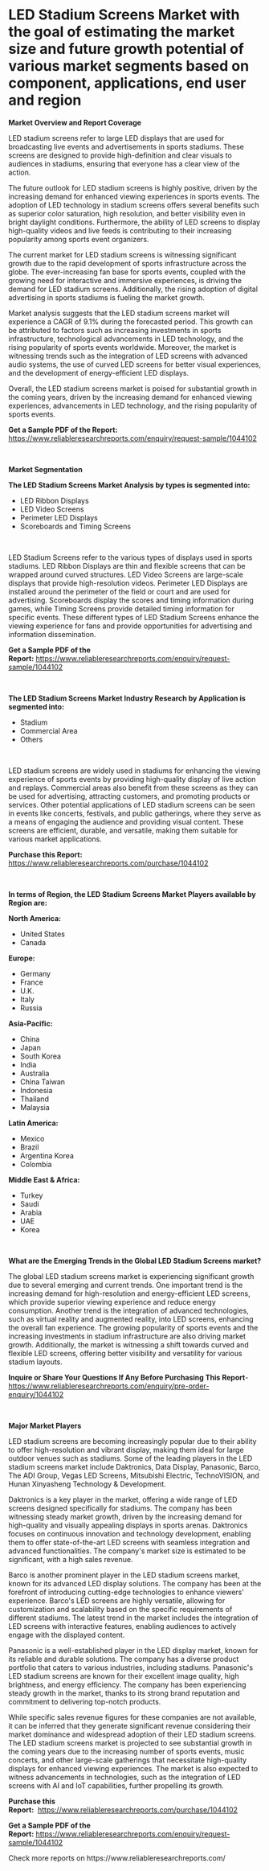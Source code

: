 <p><h1>LED Stadium Screens Market with the goal of estimating the market size and future growth potential of various market segments based on component, applications, end user and region</h1></p><p><strong>Market Overview and Report Coverage</strong></p>
<p><p>LED stadium screens refer to large LED displays that are used for broadcasting live events and advertisements in sports stadiums. These screens are designed to provide high-definition and clear visuals to audiences in stadiums, ensuring that everyone has a clear view of the action.</p><p>The future outlook for LED stadium screens is highly positive, driven by the increasing demand for enhanced viewing experiences in sports events. The adoption of LED technology in stadium screens offers several benefits such as superior color saturation, high resolution, and better visibility even in bright daylight conditions. Furthermore, the ability of LED screens to display high-quality videos and live feeds is contributing to their increasing popularity among sports event organizers.</p><p>The current market for LED stadium screens is witnessing significant growth due to the rapid development of sports infrastructure across the globe. The ever-increasing fan base for sports events, coupled with the growing need for interactive and immersive experiences, is driving the demand for LED stadium screens. Additionally, the rising adoption of digital advertising in sports stadiums is fueling the market growth.</p><p>Market analysis suggests that the LED stadium screens market will experience a CAGR of 9.1% during the forecasted period. This growth can be attributed to factors such as increasing investments in sports infrastructure, technological advancements in LED technology, and the rising popularity of sports events worldwide. Moreover, the market is witnessing trends such as the integration of LED screens with advanced audio systems, the use of curved LED screens for better visual experiences, and the development of energy-efficient LED displays.</p><p>Overall, the LED stadium screens market is poised for substantial growth in the coming years, driven by the increasing demand for enhanced viewing experiences, advancements in LED technology, and the rising popularity of sports events.</p></p>
<p><strong>Get a Sample PDF of the Report:</strong> <a href="https://www.reliableresearchreports.com/enquiry/request-sample/1044102">https://www.reliableresearchreports.com/enquiry/request-sample/1044102</a></p>
<p>&nbsp;</p>
<p><strong>Market Segmentation</strong></p>
<p><strong>The LED Stadium Screens Market Analysis by types is segmented into:</strong></p>
<p><ul><li>LED Ribbon Displays</li><li>LED Video Screens</li><li>Perimeter LED Displays</li><li>Scoreboards and Timing Screens</li></ul></p>
<p>&nbsp;</p>
<p><p>LED Stadium Screens refer to the various types of displays used in sports stadiums. LED Ribbon Displays are thin and flexible screens that can be wrapped around curved structures. LED Video Screens are large-scale displays that provide high-resolution videos. Perimeter LED Displays are installed around the perimeter of the field or court and are used for advertising. Scoreboards display the scores and timing information during games, while Timing Screens provide detailed timing information for specific events. These different types of LED Stadium Screens enhance the viewing experience for fans and provide opportunities for advertising and information dissemination.</p></p>
<p><strong>Get a Sample PDF of the Report:</strong>&nbsp;<a href="https://www.reliableresearchreports.com/enquiry/request-sample/1044102">https://www.reliableresearchreports.com/enquiry/request-sample/1044102</a></p>
<p>&nbsp;</p>
<p><strong>The LED Stadium Screens Market Industry Research by Application is segmented into:</strong></p>
<p><ul><li>Stadium</li><li>Commercial Area</li><li>Others</li></ul></p>
<p>&nbsp;</p>
<p><p>LED stadium screens are widely used in stadiums for enhancing the viewing experience of sports events by providing high-quality display of live action and replays. Commercial areas also benefit from these screens as they can be used for advertising, attracting customers, and promoting products or services. Other potential applications of LED stadium screens can be seen in events like concerts, festivals, and public gatherings, where they serve as a means of engaging the audience and providing visual content. These screens are efficient, durable, and versatile, making them suitable for various market applications.</p></p>
<p><strong>Purchase this Report:</strong>&nbsp; <a href="https://www.reliableresearchreports.com/purchase/1044102">https://www.reliableresearchreports.com/purchase/1044102</a></p>
<p>&nbsp;</p>
<p><strong>In terms of Region, the LED Stadium Screens Market Players available by Region are:</strong></p>
<p>
    <p> <strong> North America: </strong>
        <ul>
            <li>United States</li>
            <li>Canada</li>
        </ul>
        </p> 
    <p> <strong> Europe: </strong>
        <ul>
            <li>Germany</li>
            <li>France</li>
            <li>U.K.</li>
            <li>Italy</li>
            <li>Russia</li>
        </ul>
        </p> 
    <p> <strong> Asia-Pacific: </strong>
        <ul>
            <li>China</li>
            <li>Japan</li>
            <li>South Korea</li>
            <li>India</li>
            <li>Australia</li>
            <li>China Taiwan</li>
            <li>Indonesia</li>
            <li>Thailand</li>
            <li>Malaysia</li>
        </ul>
        </p> 
    <p> <strong> Latin America: </strong>
        <ul>
            <li>Mexico</li>
            <li>Brazil</li>
            <li>Argentina Korea</li>
            <li>Colombia</li>
        </ul>
        </p> 
    <p> <strong> Middle East & Africa: </strong>
        <ul>
            <li>Turkey</li>
            <li>Saudi</li>
            <li>Arabia</li>
            <li>UAE</li>
            <li>Korea</li>
        </ul>
    </p>
    </p>
<p>&nbsp;</p>
<p><strong>What are the Emerging Trends in the Global LED Stadium Screens market?</strong></p>
<p><p>The global LED stadium screens market is experiencing significant growth due to several emerging and current trends. One important trend is the increasing demand for high-resolution and energy-efficient LED screens, which provide superior viewing experience and reduce energy consumption. Another trend is the integration of advanced technologies, such as virtual reality and augmented reality, into LED screens, enhancing the overall fan experience. The growing popularity of sports events and the increasing investments in stadium infrastructure are also driving market growth. Additionally, the market is witnessing a shift towards curved and flexible LED screens, offering better visibility and versatility for various stadium layouts.</p></p>
<p><strong>Inquire or Share Your Questions If Any Before Purchasing This Report</strong>- <a href="https://www.reliableresearchreports.com/enquiry/pre-order-enquiry/1044102">https://www.reliableresearchreports.com/enquiry/pre-order-enquiry/1044102</a></p>
<p>&nbsp;</p>
<p><strong>Major Market Players</strong></p>
<p><p>LED stadium screens are becoming increasingly popular due to their ability to offer high-resolution and vibrant display, making them ideal for large outdoor venues such as stadiums. Some of the leading players in the LED stadium screens market include Daktronics, Data Display, Panasonic, Barco, The ADI Group, Vegas LED Screens, Mitsubishi Electric, TechnoVISION, and Hunan Xinyasheng Technology & Development. </p><p>Daktronics is a key player in the market, offering a wide range of LED screens designed specifically for stadiums. The company has been witnessing steady market growth, driven by the increasing demand for high-quality and visually appealing displays in sports arenas. Daktronics focuses on continuous innovation and technology development, enabling them to offer state-of-the-art LED screens with seamless integration and advanced functionalities. The company's market size is estimated to be significant, with a high sales revenue.</p><p>Barco is another prominent player in the LED stadium screens market, known for its advanced LED display solutions. The company has been at the forefront of introducing cutting-edge technologies to enhance viewers' experience. Barco's LED screens are highly versatile, allowing for customization and scalability based on the specific requirements of different stadiums. The latest trend in the market includes the integration of LED screens with interactive features, enabling audiences to actively engage with the displayed content.</p><p>Panasonic is a well-established player in the LED display market, known for its reliable and durable solutions. The company has a diverse product portfolio that caters to various industries, including stadiums. Panasonic's LED stadium screens are known for their excellent image quality, high brightness, and energy efficiency. The company has been experiencing steady growth in the market, thanks to its strong brand reputation and commitment to delivering top-notch products.</p><p>While specific sales revenue figures for these companies are not available, it can be inferred that they generate significant revenue considering their market dominance and widespread adoption of their LED stadium screens. The LED stadium screens market is projected to see substantial growth in the coming years due to the increasing number of sports events, music concerts, and other large-scale gatherings that necessitate high-quality displays for enhanced viewing experiences. The market is also expected to witness advancements in technologies, such as the integration of LED screens with AI and IoT capabilities, further propelling its growth.</p></p>
<p><strong>Purchase this Report:</strong>&nbsp;&nbsp;<a href="https://www.reliableresearchreports.com/purchase/1044102">https://www.reliableresearchreports.com/purchase/1044102</a></p>
<p></p>
<p><strong>Get a Sample PDF of the Report:</strong>&nbsp;<a href="https://www.reliableresearchreports.com/enquiry/request-sample/1044102">https://www.reliableresearchreports.com/enquiry/request-sample/1044102</a></p>
<p>Check more reports on https://www.reliableresearchreports.com/</p>